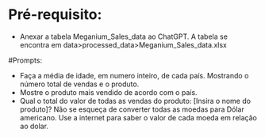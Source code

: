 # Pré-requisito:
 - Anexar a tabela Meganium_Sales_data ao ChatGPT. A tabela se encontra em data>processed_data>Meganium_Sales_data.xlsx

#Prompts:
 - Faça a média de idade, em numero inteiro, de cada país. Mostrando o número total de vendas e o produto.
 - Mostre o produto mais vendido de acordo com o país.
 - Qual o total do valor de todas as vendas do produto: [Insira o nome do produto]? Não se esqueça de converter todas as moedas para   Dólar americano. Use a internet para saber o valor de cada moeda em relação ao dolar.
